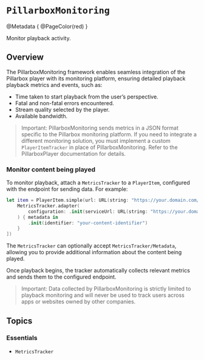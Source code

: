 # ``PillarboxMonitoring``

@Metadata {
    @PageColor(red)
}

Monitor playback activity.

## Overview

The PillarboxMonitoring framework enables seamless integration of the Pillarbox player with its monitoring platform, ensuring detailed playback playback metrics and events, such as:

- Time taken to start playback from the user’s perspective.
- Fatal and non-fatal errors encountered.
- Stream quality selected by the player.
- Available bandwidth.

> Important: PillarboxMonitoring sends metrics in a JSON format specific to the Pillarbox monitoring platform. If you need to integrate a different monitoring solution, you must implement a custom `PlayerItemTracker` in place of PillarboxMonitoring. Refer to the PillarboxPlayer documentation for details.

### Monitor content being played

To monitor playback, attach a ``MetricsTracker`` to a `PlayerItem`, configured with the endpoint for sending data. For example:

```swift
let item = PlayerItem.simple(url: URL(string: "https://your.domain.com/content.m3u8")!, trackerAdapters: [
    MetricsTracker.adapter(
        configuration: .init(serviceUrl: URL(string: "https://your.domain.com/monitoring")!)
    ) { metadata in
        .init(identifier: "your-content-identifier")
    }
])
```

The ``MetricsTracker`` can optionally accept ``MetricsTracker/Metadata``, allowing you to provide additional information about the content being played.

Once playback begins, the tracker automatically collects relevant metrics and sends them to the configured endpoint.

> Important: Data collected by PillarboxMonitoring is strictly limited to playback monitoring and will never be used to track users across apps or websites owned by other companies.

## Topics

### Essentials

- ``MetricsTracker``
